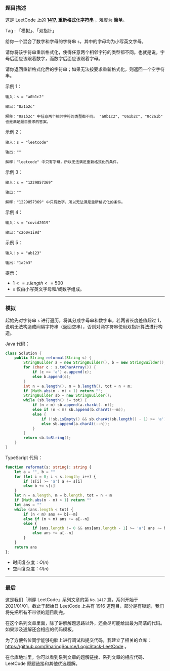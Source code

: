 ### 题目描述

这是 LeetCode 上的 **[1417. 重新格式化字符串](https://leetcode.cn/problems/reformat-the-string/solution/by-ac_oier-uk8z/)** ，难度为 **简单**。

Tag : 「模拟」、「双指针」



给你一个混合了数字和字母的字符串 `s`，其中的字母均为小写英文字母。

请你将该字符串重新格式化，使得任意两个相邻字符的类型都不同。也就是说，字母后面应该跟着数字，而数字后面应该跟着字母。

请你返回重新格式化后的字符串；如果无法按要求重新格式化，则返回一个空字符串。

示例 1：
```
输入：s = "a0b1c2"

输出："0a1b2c"

解释："0a1b2c" 中任意两个相邻字符的类型都不同。 "a0b1c2", "0a1b2c", "0c2a1b" 也是满足题目要求的答案。
```
示例 2：
```
输入：s = "leetcode"

输出：""

解释："leetcode" 中只有字母，所以无法满足重新格式化的条件。
```
示例 3：
```
输入：s = "1229857369"

输出：""

解释："1229857369" 中只有数字，所以无法满足重新格式化的条件。
```
示例 4：
```
输入：s = "covid2019"

输出："c2o0v1i9d"
```
示例 5：
```
输入：s = "ab123"

输出："1a2b3"
```

提示：
* $1 <= s.length <= 500$
* `s` 仅由小写英文字母和/或数字组成。

---

### 模拟

起始先对字符串 `s` 进行遍历，将其分成字母串和数字串，若两者长度差值超过 $1$，说明无法构造成间隔字符串（返回空串），否则对两字符串使用双指针算法进行构造。

Java 代码：
```Java
class Solution {
    public String reformat(String s) {
        StringBuilder a = new StringBuilder(), b = new StringBuilder();
        for (char c : s.toCharArray()) {
            if (c >= 'a') a.append(c);
            else b.append(c);
        }
        int n = a.length(), m = b.length(), tot = n + m;
        if (Math.abs(n - m) > 1) return "";
        StringBuilder sb = new StringBuilder();
        while (sb.length() != tot) {
            if (n > m) sb.append(a.charAt(--n));
            else if (n < m) sb.append(b.charAt(--m));
            else {
                if (!sb.isEmpty() && sb.charAt(sb.length() - 1) >= 'a') sb.append(b.charAt(--m));
                else sb.append(a.charAt(--n));
            }
        }
        return sb.toString();
    }
}
```
TypeScript 代码：
```TypeScript
function reformat(s: string): string {
    let a = "", b = ""
    for (let i = 0; i < s.length; i++) {
        if (s[i] >= 'a') a += s[i]
        else b += s[i]
    }
    let n = a.length, m = b.length, tot = n + m
    if (Math.abs(n - m) > 1) return ""
    let ans = ""
    while (ans.length < tot) {
        if (n < m) ans += b[--m]
        else if (n > m) ans += a[--n]
        else {
            if (ans.length != 0 && ans[ans.length - 1] >= 'a') ans += b[--m]
            else ans += a[--n]
        }
    }
    return ans
};
```
* 时间复杂度：$O(n)$
* 空间复杂度：$O(n)$

---

### 最后

这是我们「刷穿 LeetCode」系列文章的第 `No.1417` 篇，系列开始于 2021/01/01，截止于起始日 LeetCode 上共有 1916 道题目，部分是有锁题，我们将先把所有不带锁的题目刷完。

在这个系列文章里面，除了讲解解题思路以外，还会尽可能给出最为简洁的代码。如果涉及通解还会相应的代码模板。

为了方便各位同学能够电脑上进行调试和提交代码，我建立了相关的仓库：https://github.com/SharingSource/LogicStack-LeetCode 。

在仓库地址里，你可以看到系列文章的题解链接、系列文章的相应代码、LeetCode 原题链接和其他优选题解。

